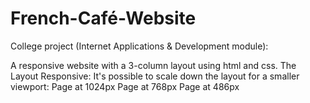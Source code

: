 # French-Café-Website

College project (Internet Applications & Development module):

A responsive website with a 3-column layout using html and css.
The Layout Responsive:
It's possible to scale down the layout for a smaller viewport:
Page at 1024px
Page at 768px 
Page at 486px 

